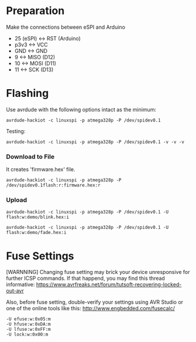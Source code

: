 Preparation
=
Make the connections between eSPI and Arduino
- 25 (eSPI) <-> RST (Arduino)
- p3v3 <-> VCC
- GND <-> GND
- 9 <-> MISO (D12)
- 10 <-> MOSI (D11)
- 11 <-> SCK (D13)

Flashing
=
Use avrdude with the following options intact as the minimum:

    avrdude-hackiot -c linuxspi -p atmega328p -P /dev/spidev0.1

Testing:

    avrdude-hackiot -c linuxspi -p atmega328p -P /dev/spidev0.1 -v -v -v


### Download to File
It creates 'firmware.hex' file.

    avrdude-hackiot -c linuxspi -p atmega328p -P /dev/spidev0.1flash:r:firmware.hex:r

### Upload

    avrdude-hackiot -c linuxspi -p atmega328p -P /dev/spidev0.1 -U flash:w:demo/blink.hex:i

    avrdude-hackiot -c linuxspi -p atmega328p -P /dev/spidev0.1 -U flash:w:demo/fade.hex:i

Fuse Settings
=
[WARNNING] Changing fuse setting may brick your device unresponsive for further ICSP commands.
If that happend, you may find this thread informative: https://www.avrfreaks.net/forum/tutsoft-recovering-locked-out-avr

Also, before fuse setting, double-verify your settings using AVR Studio or one of the online tools like this: http://www.engbedded.com/fusecalc/

    -U efuse:w:0x05:m
    -U hfuse:w:0xDA:m
    -U lfuse:w:0xFF:m
    -U lock:w:0x00:m
